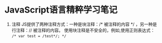 # JavaScript语言精粹学习笔记

1. 注释
	JS提供了两种注释方式：一种是块注释：/* 被注释的内容 */ ，另一种是行注释：// 被注释的内容。
	使用块注释是不安全的，例如,使用正则表达式：
	`/*
		var test = /test*/;
	*/
	`

